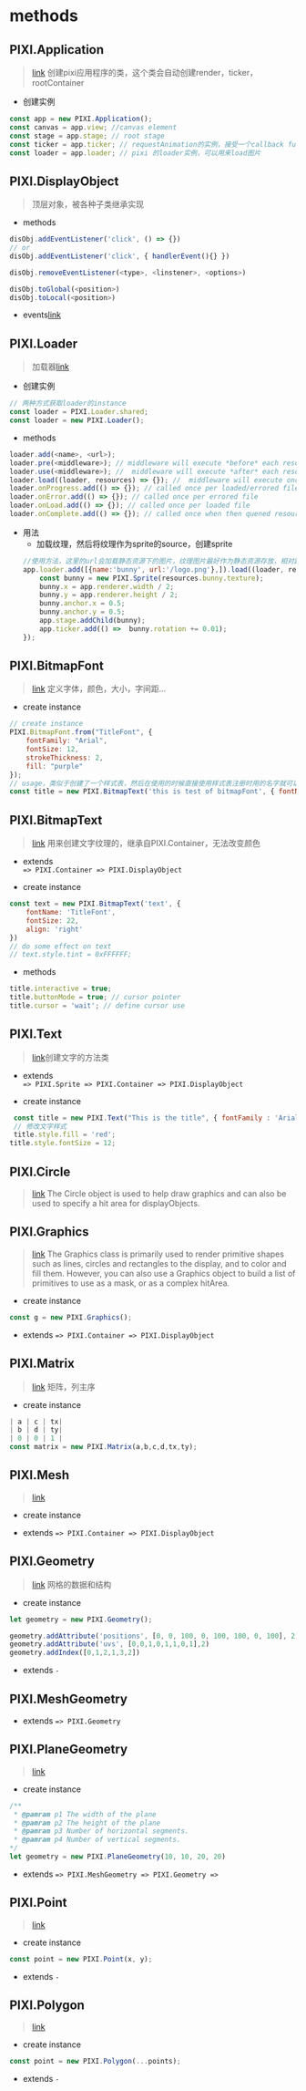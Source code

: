 # methods

## PIXI.Application
> [link](http://pixijs.download/release/docs/PIXI.Application.html)
> 创建pixi应用程序的类，这个类会自动创建render，ticker，rootContainer
- 创建实例
```js
const app = new PIXI.Application();
const canvas = app.view; //canvas element
const stage = app.stage; // root stage
const ticker = app.ticker; // requestAnimation的实例，接受一个callback function
const loader = app.loader; // pixi 的loader实例，可以用来load图片
```

## PIXI.DisplayObject
> 顶层对象，被各种子类继承实现
- methods
```js
disObj.addEventListener('click', () => {}) 
// or
disObj.addEventListener('click', { handlerEvent(){} })

disObj.removeEventListener(<type>, <linstener>, <options>)

disObj.toGlobal(<position>)
disObj.toLocal(<position>)
```

- events[link](http://pixijs.download/release/docs/PIXI.BitmapText.html#added)

## PIXI.Loader
> 加载器[link](http://pixijs.download/release/docs/PIXI.Loader.html)
- 创建实例
```js
// 两种方式获取loader的instance
const loader = PIXI.Loader.shared;
const loader = new PIXI.Loader();
```
- methods
```js
loader.add(<name>, <url>);
loader.pre(<middleware>); // middleware will execute *before* each resource loading
loader.use(<middleware>); //  middleware will execute *after* each resource loaded
loader.load((loader, resources) => {}); //  middleware will execute once when all resources have loaded
loader.onProgress.add(() => {}); // called once per loaded/errored file
loader.onError.add(() => {}); // called once per errored file
loader.onLoad.add(() => {}); // called once per loaded file
loader.onComplete.add(() => {}); // called once when then quened resources all load
```
- 用法
    - 加载纹理，然后将纹理作为sprite的source，创建sprite
    ```js
    //使用方法，这里的url会加载静态资源下的图片，纹理图片最好作为静态资源存放，相对路径会出现问题
    app.loader.add([{name:'bunny', url:'/logo.png'},]).load((loader, resources) => {
        const bunny = new PIXI.Sprite(resources.bunny.texture);
        bunny.x = app.renderer.width / 2;
        bunny.y = app.renderer.height / 2;
        bunny.anchor.x = 0.5;
        bunny.anchor.y = 0.5;
        app.stage.addChild(bunny);
        app.ticker.add(() =>  bunny.rotation += 0.01);
    });
    ```

## PIXI.BitmapFont
> [link](http://pixijs.download/release/docs/PIXI.BitmapFont.html)
> 定义字体，颜色，大小，字间距...

- create instance
```js
// create instance
PIXI.BitmapFont.from("TitleFont", {
    fontFamily: "Arial",
    fontSize: 12,
    strokeThickness: 2,
    fill: "purple"
});
// usage，类似于创建了一个样式表，然后在使用的时候直接使用样式表注册时用的名字就可以了
const title = new PIXI.BitmapText('this is test of bitmapFont', { fontNam: 'TitleFont'})
```

## PIXI.BitmapText
> [link](http://pixijs.download/release/docs/PIXI.BitmapText.html)
> 用来创建文字纹理的，继承自PIXI.Container，无法改变颜色
- extends  
`=> PIXI.Container => PIXI.DisplayObject`

- create instance
```js
const text = new PIXI.BitmapText('text', {
    fontName: 'TitleFont',
    fontSize: 22,
    align: 'right'
})
// do some effect on text
// text.style.tint = 0xFFFFFF;
```

- methods
```js
title.interactive = true;
title.buttonMode = true; // cursor pointer
title.cursor = 'wait'; // define cursor use
```


## PIXI.Text
> [link](http://pixijs.download/release/docs/PIXI.Text.html)创建文字的方法类
- extends  
`=> PIXI.Sprite => PIXI.Container => PIXI.DisplayObject`

- create instance
```js
 const title = new PIXI.Text("This is the title", { fontFamily : 'Arial', fontSize: 24, align : 'center', fill: 0xFFFFFF});
 // 修改文字样式
 title.style.fill = 'red';
title.style.fontSize = 12;
```

## PIXI.Circle
> [link](http://pixijs.download/release/docs/PIXI.Circle.html)
> The Circle object is used to help draw graphics and can also be used to specify a hit area for displayObjects.


## PIXI.Graphics
> [link](http://pixijs.download/release/docs/PIXI.Graphics.html)
> The Graphics class is primarily used to render primitive shapes such as lines, circles and rectangles to the display, and to color and fill them. However, you can also use a Graphics object to build a list of primitives to use as a mask, or as a complex hitArea.

- create instance
```js
const g = new PIXI.Graphics();
```

- extends
`=> PIXI.Container => PIXI.DisplayObject`

## PIXI.Matrix
> [link](http://pixijs.download/release/docs/PIXI.Matrix.html)
> 矩阵，列主序

- create instance
```js
| a | c | tx|
| b | d | ty|
| 0 | 0 | 1 |
const matrix = new PIXI.Matrix(a,b,c,d,tx,ty);
```

## PIXI.Mesh
> [link](http://pixijs.download/release/docs/PIXI.Mesh.html)

- create instance

- extends
`=> PIXI.Container => PIXI.DisplayObject`

## PIXI.Geometry
> [link](http://pixijs.download/release/docs/PIXI.Geometry.html)
> 网格的数据和结构

- create instance
```js
let geometry = new PIXI.Geometry();

geometry.addAttribute('positions', [0, 0, 100, 0, 100, 100, 0, 100], 2);
geometry.addAttribute('uvs', [0,0,1,0,1,1,0,1],2)
geometry.addIndex([0,1,2,1,3,2])
```

- extends
`-`

## PIXI.MeshGeometry
- extends
`=> PIXI.Geometry`

## PIXI.PlaneGeometry
> [link](http://pixijs.download/release/docs/PIXI.PlaneGeometry.html)

- create instance
```js
/**
 * @pamram p1 The width of the plane
 * @pamram p2 The height of the plane
 * @pamram p3 Number of horizontal segments.
 * @pamram p4 Number of vertical segments.
*/
let geometry = new PIXI.PlaneGeometry(10, 10, 20, 20)
```

- extends
`=> PIXI.MeshGeometry => PIXI.Geometry => `

## PIXI.Point
> [link](http://pixijs.download/release/docs/PIXI.Point.html)

- create instance
```js
const point = new PIXI.Point(x, y);
```

- extends
`-`

## PIXI.Polygon
> [link](http://pixijs.download/release/docs/PIXI.Polygon.html)

- create instance
```js
const point = new PIXI.Polygon(...points);
```

- extends
`-`
